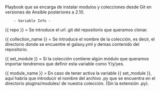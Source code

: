 Playbook que se encarga de instalar modulos y colecciones desde Git
en versiones de Ansible posteriores a 2.10.

		- Variable Info -

{{ repo }}		= Se introduce el url .git del repositorio que queramos clonar.

{{ collection_name }} 	= Se introduce el nombre de la colección, es decir,
			  el directorio donde se encuentre el galaxy.yml y
			  demas contenido del repositorio.

{{ set_module }}	= Si la colección contiene algún módulo que queramos importar
			  tendremos que definir esta variable como Y/y/yes.

{{ module_name }}	= En caso de tener activa la variable {{ set_module }}, aquí
			  habría que introducir el nombre del archivo .py que se 
			  encuentra en el directorio plugins/modules/ de nuestra 
			  colección. (Sin la extensión .py).
